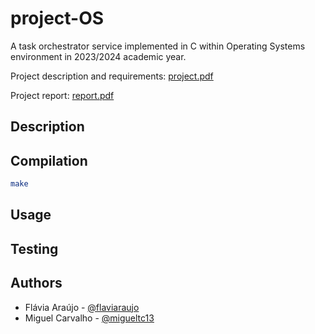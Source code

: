 # project-OS

A task orchestrator service implemented in C within Operating Systems environment in 2023/2024 academic year.

Project description and requirements: [project.pdf](project.pdf)

Project report: [report.pdf](report/report.pdf)

## Description

## Compilation

```sh
make
```

## Usage

## Testing

## Authors

- Flávia Araújo - [@flaviaraujo](https://github.com/flaviaraujo)
- Miguel Carvalho - [@migueltc13](https://github.com/migueltc13)

